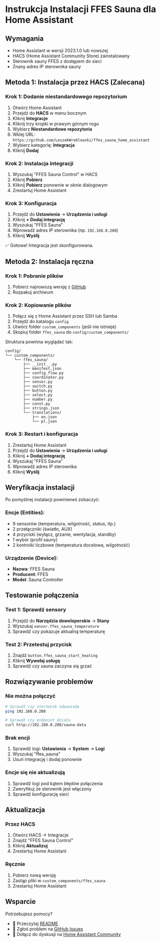 # Instrukcja Instalacji FFES Sauna dla Home Assistant

## Wymagania

- Home Assistant w wersji 2023.1.0 lub nowszej
- HACS (Home Assistant Community Store) zainstalowany
- Sterownik sauny FFES z dostępem do sieci
- Znany adres IP sterownika sauny

## Metoda 1: Instalacja przez HACS (Zalecana)

### Krok 1: Dodanie niestandardowego repozytorium

1. Otwórz Home Assistant
2. Przejdź do **HACS** w menu bocznym
3. Kliknij **Integracje**
4. Kliknij trzy kropki w prawym górnym rogu
5. Wybierz **Niestandardowe repozytoria**
6. Wklej URL: `https://github.com/LeszekWroblowski/ffes_sauna_home_assistant`
7. Wybierz kategorię: **Integracja**
8. Kliknij **Dodaj**

### Krok 2: Instalacja integracji

1. Wyszukaj "FFES Sauna Control" w HACS
2. Kliknij **Pobierz**
3. Kliknij **Pobierz** ponownie w oknie dialogowym
4. Zrestartuj Home Assistant

### Krok 3: Konfiguracja

1. Przejdź do **Ustawienia** → **Urządzenia i usługi**
2. Kliknij **+ Dodaj integrację**
3. Wyszukaj "FFES Sauna"
4. Wprowadź adres IP sterownika (np. `192.168.0.208`)
5. Kliknij **Wyślij**

✅ Gotowe! Integracja jest skonfigurowana.

## Metoda 2: Instalacja ręczna

### Krok 1: Pobranie plików

1. Pobierz najnowszą wersję z [GitHub](https://github.com/LeszekWroblowski/ffes_sauna_home_assistant/releases)
2. Rozpakuj archiwum

### Krok 2: Kopiowanie plików

1. Połącz się z Home Assistant przez SSH lub Samba
2. Przejdź do katalogu `config`
3. Utwórz folder `custom_components` (jeśli nie istnieje)
4. Skopiuj folder `ffes_sauna` do `config/custom_components/`

Struktura powinna wyglądać tak:
```
config/
└── custom_components/
    └── ffes_sauna/
        ├── __init__.py
        ├── manifest.json
        ├── config_flow.py
        ├── coordinator.py
        ├── sensor.py
        ├── switch.py
        ├── button.py
        ├── select.py
        ├── number.py
        ├── const.py
        ├── strings.json
        └── translations/
            ├── en.json
            └── pl.json
```

### Krok 3: Restart i konfiguracja

1. Zrestartuj Home Assistant
2. Przejdź do **Ustawienia** → **Urządzenia i usługi**
3. Kliknij **+ Dodaj integrację**
4. Wyszukaj "FFES Sauna"
5. Wprowadź adres IP sterownika
6. Kliknij **Wyślij**

## Weryfikacja instalacji

Po pomyślnej instalacji powinieneś zobaczyć:

### Encje (Entities):
- 9 sensorów (temperatura, wilgotność, status, itp.)
- 2 przełączniki (światło, AUX)
- 4 przyciski (wyłącz, grzanie, wentylacja, standby)
- 1 wybór (profil sauny)
- 2 kontrolki liczbowe (temperatura docelowa, wilgotność)

### Urządzenie (Device):
- **Nazwa**: FFES Sauna
- **Producent**: FFES
- **Model**: Sauna Controller

## Testowanie połączenia

### Test 1: Sprawdź sensory
1. Przejdź do **Narzędzia deweloperskie** → **Stany**
2. Wyszukaj `sensor.ffes_sauna_temperature`
3. Sprawdź czy pokazuje aktualną temperaturę

### Test 2: Przetestuj przycisk
1. Znajdź `button.ffes_sauna_start_heating`
2. Kliknij **Wywołaj usługę**
3. Sprawdź czy sauna zaczyna się grzać

## Rozwiązywanie problemów

### Nie można połączyć
```bash
# Sprawdź czy sterownik odpowiada
ping 192.168.0.208

# Sprawdź czy endpoint działa
curl http://192.168.0.208/sauna-data
```

### Brak encji
1. Sprawdź logi: **Ustawienia** → **System** → **Logi**
2. Wyszukaj "ffes_sauna"
3. Usuń integrację i dodaj ponownie

### Encje się nie aktualizują
1. Sprawdź logi pod kątem błędów połączenia
2. Zweryfikuj że sterownik jest włączony
3. Sprawdź konfigurację sieci

## Aktualizacja

### Przez HACS
1. Otwórz HACS → Integracje
2. Znajdź "FFES Sauna Control"
3. Kliknij **Aktualizuj**
4. Zrestartuj Home Assistant

### Ręcznie
1. Pobierz nową wersję
2. Zastąp pliki w `custom_components/ffes_sauna`
3. Zrestartuj Home Assistant

## Wsparcie

Potrzebujesz pomocy?
- 📖 Przeczytaj [README](README.md)
- 🐛 Zgłoś problem na [GitHub Issues](https://github.com/LeszekWroblowski/ffes_sauna_home_assistant/issues)
- 💬 Dołącz do dyskusji na [Home Assistant Community](https://community.home-assistant.io/)
